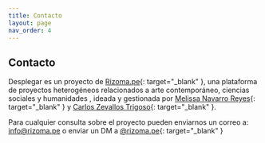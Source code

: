 ```yaml
---
title: Contacto
layout: page
nav_order: 4
---
```


## **Contacto**
Desplegar es un proyecto de [Rizoma.pe](https://rizoma.pe/){: target="_blank" }, una plataforma de proyectos heterogéneos relacionados a arte contemporáneo, ciencias sociales y humanidades , ideada y gestionada por [Melissa Navarro Reyes](https://www.instagram.com/melissaalejandra_17/){: target="_blank" } y [Carlos Zevallos Trigoso](https://www.instagram.com/ca.zt/){: target="_blank" }.

Para cualquier consulta sobre el proyecto pueden enviarnos un correo a: info@rizoma.pe o enviar un DM a [@rizoma.pe](https://www.instagram.com/rizoma.pe/){: target="_blank" }

